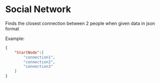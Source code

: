 
# Social Network

Finds the closest connection between 2 people when given data in json format

Example:
```json
{
    "StartNode":[
        "connection1",
        "connection2",
        "connection3"
    ]
}
```
